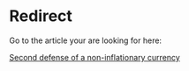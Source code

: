 # Redirect
Go to the article your are looking for here:

[Second defense of a non-inflationary currency](https://github.com/raulcano/articles/blob/master/second-defense-non-inflationary-currency.md)